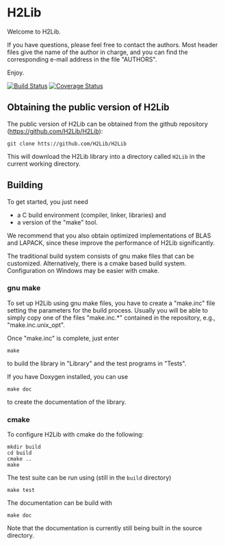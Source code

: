 H2Lib
=====

Welcome to H2Lib.

If you have questions, please feel free to contact the authors.
Most header files give the name of the author in charge, and you
can find the corresponding e-mail address in the file "AUTHORS".

Enjoy.

[![Build Status](https://travis-ci.org/d-meiser/H2Lib.png?branch=master)](https://travis-ci.org/d-meiser/H2Lib)
[![Coverage Status](https://coveralls.io/repos/d-meiser/H2Lib/badge.svg?branch=master)](https://coveralls.io/r/d-meiser/H2Lib?branch=master)


## Obtaining the public version of H2Lib

The public version of H2Lib can be obtained from the github repository
(https://github.com/H2Lib/H2Lib):

    git clone htts://github.com/H2Lib/H2Lib

This will download the H2Lib library into a directory called `H2Lib` in
the current working directory.


## Building 

To get started, you just need

  * a C build environment (compiler, linker, libraries) and
  * a version of the "make" tool.

We recommend that you also obtain optimized implementations of
BLAS and LAPACK, since these improve the performance of H2Lib
significantly.

The traditional build system consists of gnu make files that can be
customized.  Alternatively, there is a cmake based build system.
Configuration on Windows may be easier with cmake.


### gnu make

To set up H2Lib using gnu make files, you have to create a "make.inc"
file setting the parameters for the build process. Usually you will be
able to simply copy one of the files "make.inc.*" contained in the
repository, e.g., "make.inc.unix_opt".

Once "make.inc" is complete, just enter

    make

to build the library in "Library" and the test programs in
"Tests".

If you have Doxygen installed, you can use

    make doc

to create the documentation of the library.


### cmake

To configure H2Lib with cmake do the following:

    mkdir build
    cd build
    cmake ..
    make

The test suite can be run using (still in the `build` directory)

    make test

The documentation can be build with

    make doc

Note that the documentation is currently still being built in the source
directory.
